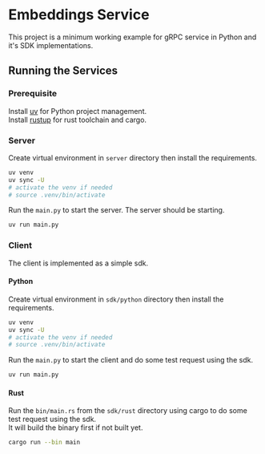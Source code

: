 # Embeddings Service

This project is a minimum working example for gRPC service in Python and it's SDK implementations.

## Running the Services

### Prerequisite

Install [uv](https://github.com/astral-sh/uv) for Python project management.  
Install [rustup](https://www.rust-lang.org/tools/install) for rust toolchain and cargo.

### Server

Create virtual environment in `server` directory then install the requirements.

```bash
uv venv
uv sync -U
# activate the venv if needed
# source .venv/bin/activate
```

Run the `main.py` to start the server. The server should be starting.

```bash
uv run main.py
```

### Client

The client is implemented as a simple sdk.

#### Python

Create virtual environment in `sdk/python` directory then install the requirements.

```bash
uv venv
uv sync -U
# activate the venv if needed
# source .venv/bin/activate
```

Run the `main.py` to start the client and do some test request using the sdk.

```bash
uv run main.py
```

#### Rust

Run the `bin/main.rs` from the `sdk/rust` directory using cargo to do some test request using the sdk.  
It will build the binary first if not built yet.

```bash
cargo run --bin main
```
